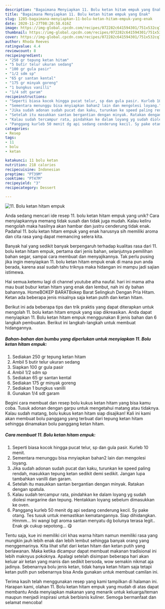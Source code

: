 ```yaml
---
description: "Bagaimana Menyiapkan 11. Bolu ketan hitam empuk yang Enak"
title: "Bagaimana Menyiapkan 11. Bolu ketan hitam empuk yang Enak"
slug: 1285-bagaimana-menyiapkan-11-bolu-ketan-hitam-empuk-yang-enak
date: 2020-11-27T08:20:58.616Z
image: https://img-global.cpcdn.com/recipes/072282c641594301/751x532cq70/11-bolu-ketan-hitam-empuk-foto-resep-utama.jpg
thumbnail: https://img-global.cpcdn.com/recipes/072282c641594301/751x532cq70/11-bolu-ketan-hitam-empuk-foto-resep-utama.jpg
cover: https://img-global.cpcdn.com/recipes/072282c641594301/751x532cq70/11-bolu-ketan-hitam-empuk-foto-resep-utama.jpg
author: Rhoda Reeves
ratingvalue: 4.4
reviewcount: 8
recipeingredient:
- "250 gr tepung ketan hitam"
- "5 butir telur ukuran sedang"
- "100 gr gula pasir"
- "1/2 sdm sp"
- "65 gr santan kental"
- "175 gr minyak goreng"
- "1 bungkus vanilli"
- "1/4 sdt garam"
recipeinstructions:
- "Seperti biasa kocok hingga pucat telur, sp dan gula pasir. Kurleb 10 menit."
- "Sementara menunggu bisa mnyiapkan bahan2 lain dan mengolesi loyang."
- "Jika sudah adonan sudah pucat dan kaku, turunkan ke speed paling rendah, masukkan tepung ketan sedikit demi sedikit. Jangan lupa tambahkan vanilli dan garam."
- "Setelah itu masukkan santan bergantian dengan minyak. Ratakan dengan spatula."
- "Kalau sudah tercampur rata, pindahkan ke dalam loyang yg sudah diolesi margarine dan tepung. Hentakkan loyang sebelum dimasukkan ke oven."
- "Panggang kurleb 50 menit dg api sedang cenderung kecil. Sy pake otang. Tes tusuk untuk memastikan kematangannya. Siap dihidangkan. Hmmm... Ini wangi bgt aroma santan menyatu dg bolunya terasa legit.. Enak gk cukup sepotong... 😋"
categories:
- Resep
tags:
- 11
- bolu
- ketan

katakunci: 11 bolu ketan 
nutrition: 218 calories
recipecuisine: Indonesian
preptime: "PT39M"
cooktime: "PT47M"
recipeyield: "3"
recipecategory: Dessert

---
```



![11. Bolu ketan hitam empuk](https://img-global.cpcdn.com/recipes/072282c641594301/751x532cq70/11-bolu-ketan-hitam-empuk-foto-resep-utama.jpg)

Anda sedang mencari ide resep 11. bolu ketan hitam empuk yang unik? Cara menyiapkannya memang tidak susah dan tidak juga mudah. Kalau keliru mengolah maka hasilnya akan hambar dan justru cenderung tidak enak. Padahal 11. bolu ketan hitam empuk yang enak harusnya sih memiliki aroma dan cita rasa yang dapat memancing selera kita.

Banyak hal yang sedikit banyak berpengaruh terhadap kualitas rasa dari 11. bolu ketan hitam empuk, pertama dari jenis bahan, selanjutnya pemilihan bahan segar, sampai cara membuat dan menyajikannya. Tak perlu pusing jika ingin menyiapkan 11. bolu ketan hitam empuk enak di mana pun anda berada, karena asal sudah tahu triknya maka hidangan ini mampu jadi sajian istimewa.

Hai semua.ketemu lagi di channel youtube atha naufal. hari ini mama atha mau buat bubur ketan hitam yang enak dan lembut, nah ini dy bahan bahannya. HomeBOKEP BARATBokep Barat Selingkuh Dengan Pria Hitam. Ketan ada beberapa jenis misalnya saja ketan putih dan ketan hitam.


Berikut ini ada beberapa tips dan trik praktis yang dapat diterapkan untuk mengolah 11. bolu ketan hitam empuk yang siap dikreasikan. Anda dapat menyiapkan 11. Bolu ketan hitam empuk menggunakan 8 jenis bahan dan 6 langkah pembuatan. Berikut ini langkah-langkah untuk membuat hidangannya.

<!--inarticleads1-->

##### Bahan-bahan dan bumbu yang diperlukan untuk menyiapkan 11. Bolu ketan hitam empuk:

1. Sediakan 250 gr tepung ketan hitam
1. Ambil 5 butir telur ukuran sedang
1. Siapkan 100 gr gula pasir
1. Ambil 1/2 sdm sp
1. Sediakan 65 gr santan kental
1. Sediakan 175 gr minyak goreng
1. Sediakan 1 bungkus vanilli
1. Gunakan 1/4 sdt garam


Begini cara membuat dan resep bolu kukus ketan hitam yang bisa kamu coba. Tusuk adonan dengan garpu untuk mengetahui matang atau tidaknya. Kalau sudah matang, bolu kukus ketan hitam siap disajikan! Kali ini kami akan membuat bolu panggang yang terbuat dari tepung ketan hitam sehingga dinamakan bolu panggang ketan hitam. 

<!--inarticleads2-->

##### Cara membuat 11. Bolu ketan hitam empuk:

1. Seperti biasa kocok hingga pucat telur, sp dan gula pasir. Kurleb 10 menit.
1. Sementara menunggu bisa mnyiapkan bahan2 lain dan mengolesi loyang.
1. Jika sudah adonan sudah pucat dan kaku, turunkan ke speed paling rendah, masukkan tepung ketan sedikit demi sedikit. Jangan lupa tambahkan vanilli dan garam.
1. Setelah itu masukkan santan bergantian dengan minyak. Ratakan dengan spatula.
1. Kalau sudah tercampur rata, pindahkan ke dalam loyang yg sudah diolesi margarine dan tepung. Hentakkan loyang sebelum dimasukkan ke oven.
1. Panggang kurleb 50 menit dg api sedang cenderung kecil. Sy pake otang. Tes tusuk untuk memastikan kematangannya. Siap dihidangkan. Hmmm... Ini wangi bgt aroma santan menyatu dg bolunya terasa legit.. Enak gk cukup sepotong... 😋


Tentu saja, kue ini memiliki ciri khas warna hitam namun memiliki rasa yang mungkin jauh lebih enak dan lebih lembut sehingga banyak orang yang menggemarinya. Kita lihat sifat dari ketan hitam dan ketan putih yang berlawanan. Maka ketika dicampur dapat membuat makanan tradisional ini lebih maknyus pokoknya. Apalagi setelah disimpan beberapa hari akan keluar air ketan yang manis dan sedikit bersoda, wow semakin nikmat aja jadinya. Sebenarnya bolu jenis ketan, tidak hanya ketan hitam saja tetapi ketan putih pun sebenarnya bisa Anda gunakan untuk membuat camilan ini. 

Terima kasih telah menggunakan resep yang kami tampilkan di halaman ini. Harapan kami, olahan 11. Bolu ketan hitam empuk yang mudah di atas dapat membantu Anda menyiapkan makanan yang menarik untuk keluarga/teman maupun menjadi inspirasi untuk berbisnis kuliner. Semoga bermanfaat dan selamat mencoba!
